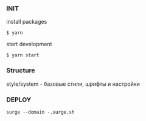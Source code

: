 ### INIT
install packages

    $ yarn

start development

    $ yarn start

### Structure
style/system - базовые стили, шрифты и настройки

### DEPLOY
`surge --domain -.surge.sh`